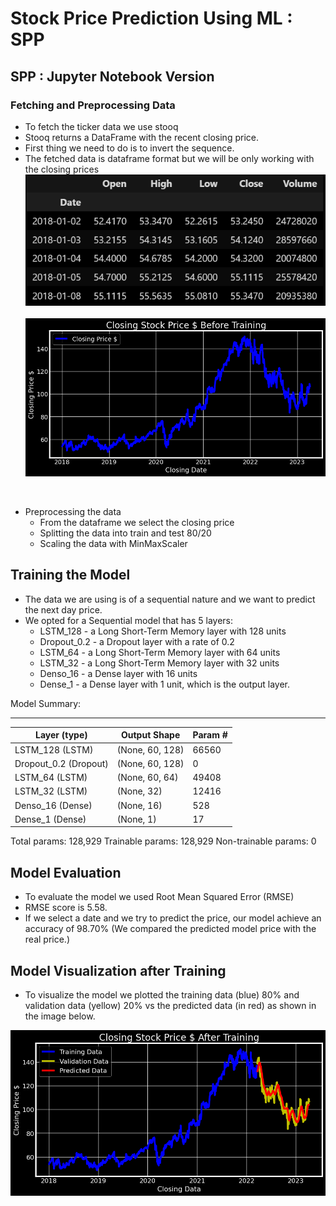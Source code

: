 # Stock Price Prediction Using ML : SPP

## SPP : Jupyter Notebook Version

### Fetching and Preprocessing Data

- To fetch the ticker data we use stooq
- Stooq returns a DataFrame with the recent closing price.
- First thing we need to do is to invert the sequence.
- The fetched data is dataframe format but we will be only working with the closing prices
&nbsp;
  ![Dataframe](images/image.png)
&nbsp;
  ![Visualizing the data](images/viz_closing_price.png)

&nbsp;

- Preprocessing the data
  - From the dataframe we select the closing price
  - Splitting the data into train and test 80/20
  - Scaling the data with MinMaxScaler

## Training the Model

- The data we are using is of a sequential nature and we want to predict the next day price.
- We opted for a Sequential model that has 5 layers:
  - LSTM_128 - a Long Short-Term Memory layer with 128 units
  - Dropout_0.2 - a Dropout layer with a rate of 0.2
  - LSTM_64 - a Long Short-Term Memory layer with 64 units
  - LSTM_32 - a Long Short-Term Memory layer with 32 units
  - Denso_16 - a Dense layer with 16 units
  - Dense_1 - a Dense layer with 1 unit, which is the output layer.

Model Summary:
_____________________________________________________________________
| Layer (type)          |         Output Shape      |        Param # |
|-----------------------|---------------------------|----------------|
| LSTM_128 (LSTM)       |    (None, 60, 128)        |      66560     |
| Dropout_0.2 (Dropout) |    (None, 60, 128)        |      0         |
| LSTM_64 (LSTM)        |    (None, 60, 64)         |      49408     |
| LSTM_32 (LSTM)        |    (None, 32)             |      12416     |
| Denso_16 (Dense)      |    (None, 16)             |      528       |
| Dense_1 (Dense)       |    (None, 1)              |      17        |

Total params: 128,929
Trainable params: 128,929
Non-trainable params: 0

## Model Evaluation

- To evaluate the model we used Root Mean Squared Error (RMSE)
- RMSE score is 5.58.
- If we select a date and we try to predict the price, our model achieve an accuracy of 98.70% (We compared the predicted model price with the real price.)

## Model Visualization after Training

- To visualize the model we plotted the training data (blue) 80% and validation data (yellow) 20% vs the predicted data (in red) as shown in the image below.

![Closing Price after training](images/viz_closing_price_after_training.png)
